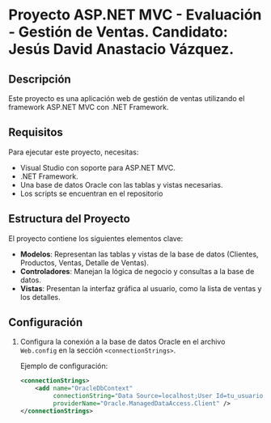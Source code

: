 # Proyecto ASP.NET MVC - Evaluación - Gestión de Ventas. Candidato: Jesús David Anastacio Vázquez.

## Descripción

Este proyecto es una aplicación web de gestión de ventas utilizando el framework ASP.NET MVC con .NET Framework. 

## Requisitos

Para ejecutar este proyecto, necesitas:
- Visual Studio con soporte para ASP.NET MVC.
- .NET Framework.
- Una base de datos Oracle con las tablas y vistas necesarias.
- Los scripts se encuentran en el repositorio

## Estructura del Proyecto

El proyecto contiene los siguientes elementos clave:
- **Modelos**: Representan las tablas y vistas de la base de datos (Clientes, Productos, Ventas, Detalle de Ventas).
- **Controladores**: Manejan la lógica de negocio y consultas a la base de datos.
- **Vistas**: Presentan la interfaz gráfica al usuario, como la lista de ventas y los detalles.

## Configuración

1. Configura la conexión a la base de datos Oracle en el archivo `Web.config` en la sección `<connectionStrings>`.
   
   Ejemplo de configuración:

   ```xml
   <connectionStrings>
       <add name="OracleDbContext" 
            connectionString="Data Source=localhost;User Id=tu_usuario;Password=tu_contraseña;" 
            providerName="Oracle.ManagedDataAccess.Client" />
   </connectionStrings>
